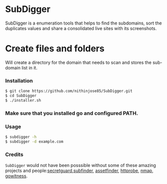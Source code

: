 # SubDigger

SubDigger is a enumeration tools that helps to find the subdomains, sort the duplicates values and share a consolidated live sites with its screenshots.


# Create files and folders

Will create a directory for the domain that needs to scan and stores the sub-domain list in it.

### Installation

```sh
$ git clone https://github.com/nithinjose85/SubDigger.git
$ cd SubDigger
$ ./installer.sh
```
### Make sure that you installed go and configured PATH.

### Usage

```sh
$ subdigger -h
$ subdigger -d example.com

```
### Credits

`SubDigger` would not have been posssible without some of these amazing projects and people:[secretguard](https://github.com/secretguard),[subfinder](https://github.com/projectdiscovery/subfinder), [assetfinder](https://github.com/tomnomnom/assetfinder), [httprobe](https://github.com/tomnomnom/httprobe), [nmap](https://github.com/nmap/nmap), [gowitness](https://github.com/sensepost/gowitness).
